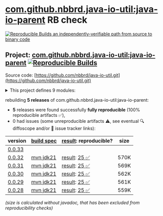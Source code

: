[com.github.nbbrd.java-io-util:java-io-parent](https://central.sonatype.com/artifact/com.github.nbbrd.java-io-util/java-io-parent/versions) RB check
=======

[![Reproducible Builds](https://reproducible-builds.org/images/logos/rb.svg) an independently-verifiable path from source to binary code](https://reproducible-builds.org/)

## Project: [com.github.nbbrd.java-io-util:java-io-parent](https://central.sonatype.com/artifact/com.github.nbbrd.java-io-util/java-io-parent/versions) [![Reproducible Builds](https://img.shields.io/endpoint?url=https://raw.githubusercontent.com/jvm-repo-rebuild/reproducible-central/master/content/com/github/nbbrd/java-io-util/badge.json)](https://github.com/jvm-repo-rebuild/reproducible-central/blob/master/content/com/github/nbbrd/java-io-util/README.md)

Source code: [https://github.com/nbbrd/java-io-util.git](https://github.com/nbbrd/java-io-util.git)

<details><summary>This project defines 9 modules:</summary>

* [com.github.nbbrd.java-io-util:java-io-base](https://central.sonatype.com/artifact/com.github.nbbrd.java-io-util/java-io-base/overview)
* [com.github.nbbrd.java-io-util:java-io-bom](https://central.sonatype.com/artifact/com.github.nbbrd.java-io-util/java-io-bom/overview)
* [com.github.nbbrd.java-io-util:java-io-curl](https://central.sonatype.com/artifact/com.github.nbbrd.java-io-util/java-io-curl/overview)
* [com.github.nbbrd.java-io-util:java-io-http](https://central.sonatype.com/artifact/com.github.nbbrd.java-io-util/java-io-http/overview)
* [com.github.nbbrd.java-io-util:java-io-parent](https://central.sonatype.com/artifact/com.github.nbbrd.java-io-util/java-io-parent/overview)
* [com.github.nbbrd.java-io-util:java-io-picocsv](https://central.sonatype.com/artifact/com.github.nbbrd.java-io-util/java-io-picocsv/overview)
* [com.github.nbbrd.java-io-util:java-io-win](https://central.sonatype.com/artifact/com.github.nbbrd.java-io-util/java-io-win/overview)
* [com.github.nbbrd.java-io-util:java-io-xml](https://central.sonatype.com/artifact/com.github.nbbrd.java-io-util/java-io-xml/overview)
* [com.github.nbbrd.java-io-util:java-io-xml-bind](https://central.sonatype.com/artifact/com.github.nbbrd.java-io-util/java-io-xml-bind/overview)
</details>

rebuilding **5 releases** of com.github.nbbrd.java-io-util:java-io-parent:
- **5** releases were found successfully **fully reproducible** (100% reproducible artifacts :white_check_mark:),
- 0 had issues (some unreproducible artifacts :warning:, see eventual :mag: diffoscope and/or :memo: issue tracker links):

| version | [build spec](/BUILDSPEC.md) | [result](https://reproducible-builds.org/docs/jvm/): reproducible? | size |
| -- | --------- | ------ | -- |
| [0.0.33](https://central.sonatype.com/artifact/com.github.nbbrd.java-io-util/java-io-parent/0.0.33/pom) | | | |
| [0.0.32](https://central.sonatype.com/artifact/com.github.nbbrd.java-io-util/java-io-parent/0.0.32/pom) | [mvn jdk21](java-io-parent-0.0.32.buildspec) | [result](java-io-parent-0.0.32.buildinfo): [25 :white_check_mark: ](java-io-parent-0.0.32.buildcompare) | 570K |
| [0.0.31](https://central.sonatype.com/artifact/com.github.nbbrd.java-io-util/java-io-parent/0.0.31/pom) | [mvn jdk21](java-io-parent-0.0.31.buildspec) | [result](java-io-parent-0.0.31.buildinfo): [25 :white_check_mark: ](java-io-parent-0.0.31.buildcompare) | 569K |
| [0.0.30](https://central.sonatype.com/artifact/com.github.nbbrd.java-io-util/java-io-parent/0.0.30/pom) | [mvn jdk21](java-io-parent-0.0.30.buildspec) | [result](java-io-parent-0.0.30.buildinfo): [25 :white_check_mark: ](java-io-parent-0.0.30.buildcompare) | 562K |
| [0.0.29](https://central.sonatype.com/artifact/com.github.nbbrd.java-io-util/java-io-parent/0.0.29/pom) | [mvn jdk21](java-io-parent-0.0.29.buildspec) | [result](java-io-parent-0.0.29.buildinfo): [25 :white_check_mark: ](java-io-parent-0.0.29.buildcompare) | 561K |
| [0.0.28](https://central.sonatype.com/artifact/com.github.nbbrd.java-io-util/java-io-parent/0.0.28/pom) | [mvn jdk21](java-io-parent-0.0.28.buildspec) | [result](java-io-parent-0.0.28.buildinfo): [25 :white_check_mark: ](java-io-parent-0.0.28.buildcompare) | 559K |

<i>(size is calculated without javadoc, that has been excluded from reproducibility checks)</i>
